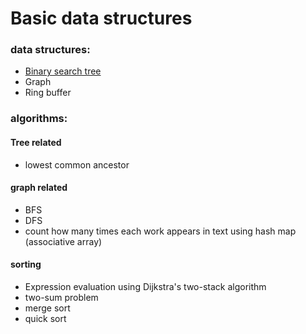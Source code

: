 # Basic data structures

### data structures:
- [Binary search tree](/binary-search-tree.html)
- Graph
- Ring buffer


### algorithms:

#### Tree related
- lowest common ancestor 

#### graph related

- BFS
- DFS
- count how many times each work appears in text using hash map (associative array)
 
 
#### sorting

- Expression evaluation using Dijkstra's two-stack algorithm 
- two-sum problem
- merge sort
- quick sort



